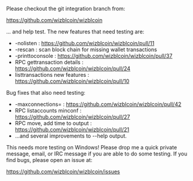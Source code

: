 Please checkout the git integration branch from:

https://github.com/wizblcoin/wizblcoin

... and help test.  The new features that need testing are:

* -nolisten : https://github.com/wizblcoin/wizblcoin/pull/11
* -rescan : scan block chain for missing wallet transactions
* -printtoconsole : https://github.com/wizblcoin/wizblcoin/pull/37
* RPC gettransaction details : https://github.com/wizblcoin/wizblcoin/pull/24
* listtransactions new features : https://github.com/wizblcoin/wizblcoin/pull/10

Bug fixes that also need testing:

* -maxconnections= : https://github.com/wizblcoin/wizblcoin/pull/42
* RPC listaccounts minconf : https://github.com/wizblcoin/wizblcoin/pull/27
* RPC move, add time to output : https://github.com/wizblcoin/wizblcoin/pull/21
* ...and several improvements to --help output.

This needs more testing on Windows!  Please drop me a quick private message, email, or IRC message if you are able to do some testing.  If you find bugs, please open an issue at:

https://github.com/wizblcoin/wizblcoin/issues
